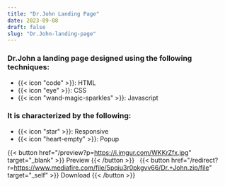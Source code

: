 ```yaml
---
title: "Dr.John Landing Page"
date: 2023-09-08
draft: false
slug: "Dr.John-landing-page"
---
```

### __Dr.John__ a __landing page__ designed using the following techniques:
- {{< icon "code" >}}: HTML
- {{< icon "eye" >}}: CSS
- {{< icon "wand-magic-sparkles" >}}: Javascript  

### It is characterized by the following:
- {{< icon "star" >}}: Responsive
- {{< icon "heart-empty" >}}:  Popup

<!--adsense-->

{{< button href="/preview?p=https://i.imgur.com/WKKrZfx.jpg" target="_blank" >}}
Preview
{{< /button >}} &nbsp; {{< button href="/redirect?r=https://www.mediafire.com/file/5pqiu3r0pkgvv66/Dr.+John.zip/file" target="_self" >}}
Download
{{< /button >}}